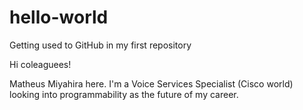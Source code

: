 # hello-world
Getting used to GitHub in my first repository

Hi coleaguees!

Matheus Miyahira here. I'm a Voice Services Specialist (Cisco world) looking into programmability as the future of my career.
